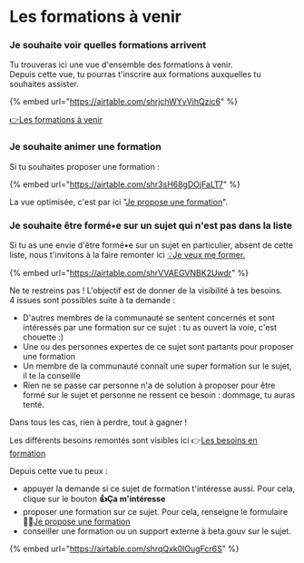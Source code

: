 # Les formations à venir

### Je souhaite voir quelles formations arrivent

Tu trouveras ici une vue d'ensemble des formations à venir.\
Depuis cette vue, tu pourras t'inscrire aux formations auxquelles tu souhaites assister.

{% embed url="https://airtable.com/shrjchWYvVihQzic6" %}

[👉Les formations à venir](https://airtable.com/shrjchWYvVihQzic6)

### Je souhaite animer une formation

Si tu souhaites proposer une formation :

{% embed url="https://airtable.com/shr3sH68gDOjFaLT7" %}

La vue optimisée, c'est par ici "[Je propose une formation](https://airtable.com/shr3sH68gDOjFaLT7)".

### Je souhaite être formé•e sur un sujet qui n'est pas dans la liste

Si tu as une envie d'être formé•e sur un sujet en particulier, absent de cette liste, nous t'invitons à la faire remonter ici [💡Je veux me former.](https://airtable.com/shrVVAEGVNBK2Uwdr)

{% embed url="https://airtable.com/shrVVAEGVNBK2Uwdr" %}

Ne te restreins pas ! L'objectif est de donner de la visibilité à tes besoins.\
4 issues sont possibles suite à ta demande :

* D'autres membres de la communauté se sentent concernés et sont intéressés par une formation sur ce sujet : tu as ouvert la voie, c'est chouette :)
* Une ou des personnes expertes de ce sujet sont partants pour proposer une formation
* Un membre de la communauté connaît une super formation sur le sujet, il te la conseille
* Rien ne se passe car personne n'a de solution à proposer pour être formé sur le sujet et personne ne ressent ce besoin : dommage, tu auras tenté.

Dans tous les cas, rien à perdre, tout à gagner !

Les différents besoins remontés sont visibles ici 👉[Les besoins en formation](https://airtable.com/shrqQxk0lOugFcr6S)

Depuis cette vue tu peux :

* appuyer la demande si ce sujet de formation t'intéresse aussi. Pour cela, clique sur le bouton **👍Ça m'intéresse**
* proposer une formation sur ce sujet. Pour cela, renseigne le formulaire 🧑‍🏫[Je propose une formation](https://airtable.com/shr3sH68gDOjFaLT7)
* conseiller une formation ou un support externe à beta.gouv sur le sujet.

{% embed url="https://airtable.com/shrqQxk0lOugFcr6S" %}
